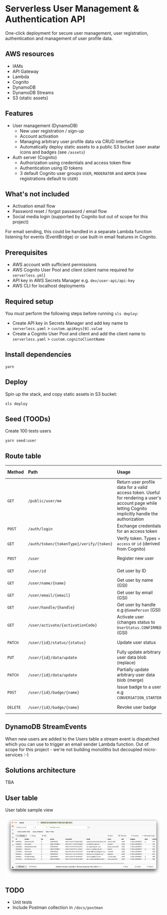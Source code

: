 # Serverless User Management & Authentication API

One-click deployment for secure user management, user registration, authentication and management of user profile data.

## AWS resources

- IAMs
- API Gateway
- Lambda
- Cognito
- DynamoDB
- DynamoDB Streams
- S3 (static assets)

## Features

- User management (DynamoDB)
  - New user registration / sign-up
  - Account activation
  - Managing arbitrary user profile data via CRUD interface
  - Automatically deploy static assets to a public S3 bucket (user avatar icons and badges (see `/assets`)
- Auth server (Cognito)
  - Authorization using credentials and access token flow
  - Authentication using ID tokens
  - 3 default Cognito user groups `USER`, `MODERATOR` and `ADMIN` (new registrations default to `USER`)

## What's not included

- Activation email flow
- Password reset / forgot password / email flow
- Social media login (supported by Cognito but out of scope for this project)

For email sending, this could be handled in a separate Lambda function listening for events (EventBridge) or use built-in email features in Cognito.

## Prerequisites

- AWS account with sufficient permissions
- AWS Cognito User Pool and client (client name required for `serverless.yml`)
- API key in AWS Secrets Manager e.g. `dev/user-api/api-key`
- AWS CLI for localhost deployments

## Required setup

You _must_ perform the following steps before running `sls deploy`:

- Create API key in Secrets Manager and add key name to `serverless.yaml` > `custom.apiKeys[0].value`
- Create a Cognito User Pool and client and add the client name to `serverless.yaml` > `custom.cognitoClientName`

## Install dependencies

```
yarn
```

## Deploy

Spin up the stack, and copy static assets in S3 bucket:

```
sls deploy
```

## Seed (TOODs)

Create 100 tests users

```
yarn seed:user
```

## Route table

| Method   | Path                                     | Usage                                                                                                                                                   | Route type | ACL          |
| :------- | :--------------------------------------- | :------------------------------------------------------------------------------------------------------------------------------------------------------ | :--------- | :----------- |
| `GET`    | `/public/user/me`                        | Return user profile data for a valid access token. Useful for rendering a user's account page while letting Cognito implicitly handle the authorization | Public     | Bearer token |
| `POST`   | `/auth/login`                            | Exchange credentials for an access token                                                                                                                | S2S        | API key      |
| `GET`    | `/auth/token/{tokenType}/verify/{token}` | Verify token. Types = `access` or `id` (derived from Cognito)                                                                                           | S2S        | API key      |
| `POST`   | `/user`                                  | Register new user                                                                                                                                       | S2S        | API key      |
| `GET`    | `/user/id`                               | Get user by ID                                                                                                                                          | S2S        | API key      |
| `GET`    | `/user/name/{name}`                      | Get user by name (GSI)                                                                                                                                  | S2S        | API key      |
| `GET`    | `/user/email/{email}`                    | Get user by email (GSI)                                                                                                                                 | S2S        | API key      |
| `GET`    | `/user/handle/{handle}`                  | Get user by handle e.g `@SomePerson` (GSI)                                                                                                              | S2S        | API key      |
| `GET`    | `/user/activate/{activationCode}`        | Activate user (changes status to `UserStatus.CONFIRMED` (GSI)                                                                                           | S2S        | API key      |
| `PATCH`  | `/user/{id}/status/{status}`             | Update user status                                                                                                                                      | S2S        | API key      |
| `PUT`    | `/user/{id}/data/update`                 | Fully update arbitrary user data blob (replace)                                                                                                         | S2S        | API key      |
| `PATCH`  | `/user/{id}/data/update`                 | Partially update arbitrary user data blob (merge)                                                                                                       | S2S        | API key      |
| `POST`   | `/user/{id}/badge/{name}`                | Issue badge to a user e.g `CONVERSATION_STARTER`                                                                                                        | S2S        | API key      |
| `DELETE` | `/user/{id}/badge/{name}`                | Revoke user badge                                                                                                                                       | S2S        | API key      |

## DynamoDB StreamEvents

When new users are added to the Users table a stream event is dispatched which you can use to trigger an email sender Lambda function. Out of scope for this project - we're not building monoliths but decoupled micro-services :-)

## Solutions architecture

TBA

## User table

User table sample view

![Dynobase](./docs/images/dynobase.png)

## TODO

- Unit tests
- Include Postman collection in `/docs/postman`
